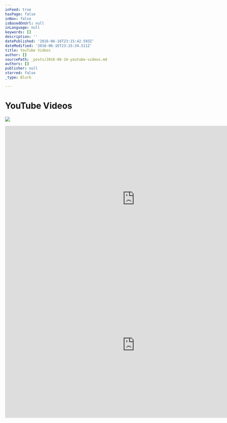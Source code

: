 ```yaml
---
inFeed: true
hasPage: false
inNav: false
isBasedOnUrl: null
inLanguage: null
keywords: []
description: ''
datePublished: '2016-06-16T23:15:42.593Z'
dateModified: '2016-06-16T23:15:34.511Z'
title: YouTube Videos
author: []
sourcePath: _posts/2016-06-16-youtube-videos.md
authors: []
publisher: null
starred: false
_type: Blurb

---
```

# YouTube Videos
![](https://the-grid-user-content.s3-us-west-2.amazonaws.com/890052bc-7c80-4598-87c9-6fe11b63508a.png)

<iframe src="https://cdn.embedly.com/widgets/media.html?src=https%3A%2F%2Fwww.youtube.com%2Fembed%2FB4-czMWJQPA%3Ffeature%3Doembed&amp;url=http%3A%2F%2Fwww.youtube.com%2Fwatch%3Fv%3DB4-czMWJQPA&amp;image=https%3A%2F%2Fi.ytimg.com%2Fvi%2FB4-czMWJQPA%2Fhqdefault.jpg&amp;key=b7d04c9b404c499eba89ee7072e1c4f7&amp;type=text%2Fhtml&amp;schema=youtube" width="854" height="480" scrolling="no" frameborder="0" allowfullscreen="" style=""></iframe>

<iframe src="https://cdn.embedly.com/widgets/media.html?src=https%3A%2F%2Fwww.youtube.com%2Fembed%2Fgkkzt2vrZ2M%3Ffeature%3Doembed&amp;url=http%3A%2F%2Fwww.youtube.com%2Fwatch%3Fv%3Dgkkzt2vrZ2M&amp;image=https%3A%2F%2Fi.ytimg.com%2Fvi%2Fgkkzt2vrZ2M%2Fhqdefault.jpg&amp;key=b7d04c9b404c499eba89ee7072e1c4f7&amp;type=text%2Fhtml&amp;schema=youtube" width="854" height="480" scrolling="no" frameborder="0" allowfullscreen="" style=""></iframe>
